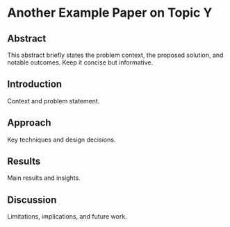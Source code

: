 # Another Example Paper on Topic Y

## Abstract
This abstract briefly states the problem context, the proposed solution, and notable outcomes. Keep it concise but informative.

## Introduction
Context and problem statement.

## Approach
Key techniques and design decisions.

## Results
Main results and insights.

## Discussion
Limitations, implications, and future work.

